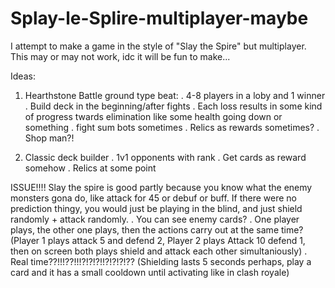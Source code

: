 # Splay-le-Splire-multiplayer-maybe
I attempt to make a game in the style of "Slay the Spire" but multiplayer. This may or may not work, idc it will be fun to make...

Ideas:
1. Hearthstone Battle ground type beat:
  . 4-8 players in a loby and 1 winner
  . Build deck in the beginning/after fights
  . Each loss results in some kind of progress twards elimination like some health going down or something
  . fight sum bots sometimes
  . Relics as rewards sometimes?
  . Shop man?!
  
2. Classic deck builder 
  . 1v1 opponents with rank
  . Get cards as reward somehow
  . Relics at some point
  
ISSUE!!!!
Slay the spire is good partly because you know what the enemy monsters gona do, like attack for 45 or debuf or buff. If there were no prediction thingy, you would just be playing in the blind, and just shield randomly + attack randomly.
  . You can see enemy cards?
  . One player plays, the other one plays, then the actions carry out at the same time? (Player 1 plays attack 5 and defend 2, Player 2 plays Attack 10 defend 1, then on screen both plays shield and attack each other simultaniously)
  . Real time??!!!??!!!?!?!?!!?!?!?!?? (Shielding lasts 5 seconds perhaps, play a card and it has a small cooldown until activating like in clash royale)
  
  
